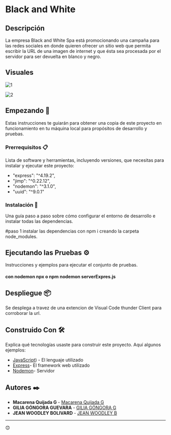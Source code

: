 # Black and White

## Descripción

La empresa Black and White Spa está promocionando una campaña para las redes sociales en donde quieren ofrecer un sitio web que permita escribir la URL de una 
imagen de internet y que ésta sea procesada por el servidor para ser devuelta en blanco y negro.

## Visuales
![1](https://github.com/MacarenaQuijadaG/Black-and-White/assets/50925916/3fceb809-e4f8-4177-846e-c0c33e202e56)

![2](https://github.com/MacarenaQuijadaG/Black-and-White/assets/50925916/790c9078-c1a5-4b8c-893c-c97b6c476e55)


## Empezando 🚀

Estas instrucciones te guiarán para obtener una copia de este proyecto en funcionamiento en tu máquina local para propósitos de desarrollo y pruebas.

### Prerrequisitos 📋

Lista de software y herramientas, incluyendo versiones, que necesitas para instalar y ejecutar este proyecto:

   - "express": "^4.19.2",
   - "jimp": "^0.22.12",
   - "nodemon": "^3.1.0",
   - "uuid": "^9.0.1"

### Instalación 🔧

Una guía paso a paso sobre cómo configurar el entorno de desarrollo e instalar todas las dependencias.

#paso 1
instalar las dependencias con npm i creando la carpeta node_modules.

## Ejecutando las Pruebas ⚙️

Instrucciones y ejemplos para ejecutar el conjunto de pruebas.

#### con nodemon npx o npm nodemon serverExpres.js

## Despliegue 📦

Se desplega a travez de una extencion de Visual Code thunder Client para corroborar la url.

## Construido Con 🛠️

Explica qué tecnologías usaste para construir este proyecto. Aquí algunos ejemplos:

- [JavaScript](https://developer.mozilla.org/en-US/docs/Web/JavaScript)) - El lenguaje utilizado
- [Express](https://expressjs.com/en/5x/api.html)- El framework web utilizado
- [Nodemon](https://www.npmjs.com/package/nodemon)- Servidor

## Autores ✒️

- **Macarena Quijada G** - [Macarena Quijada G](https://github.com/MacarenaQuijadaG)
- **GILIA GÓNGORA GUEVARA** - [GILIA GÓNGORA G](https://github.com/Giliagongora)
- **JEAN WOODLEY BOLIVARD** - [JEAN WOODLEY B](https://github.com/jwoodleybolivard)

---

 😊
